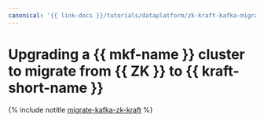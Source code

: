 ```yaml
---
canonical: '{{ link-docs }}/tutorials/dataplatform/zk-kraft-kafka-migration'
---
```


# Upgrading a {{ mkf-name }} cluster to migrate from {{ ZK }} to {{ kraft-short-name }}

{% include notitle [migrate-kafka-zk-kraft](../../_tutorials/dataplatform/zk-kraft-kafka-migration.md) %}
